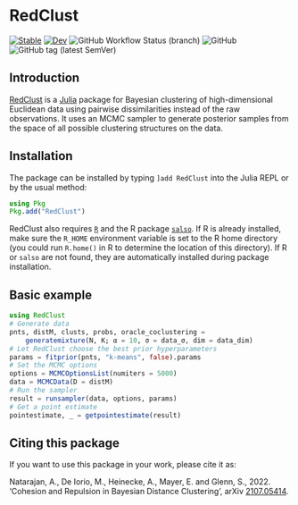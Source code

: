# RedClust

[![Stable](https://img.shields.io/badge/docs-stable-blue?style=flat-square)](https://abhinavnatarajan.github.io/RedClust.jl/stable/)
[![Dev](https://img.shields.io/badge/docs-dev-blue?style=flat-square)](https://abhinavnatarajan.github.io/RedClust.jl/dev/)
![GitHub Workflow Status (branch)](https://img.shields.io/github/workflow/status/abhinavnatarajan/RedClust.jl/Run%20tests/master?style=flat-square)
![GitHub](https://img.shields.io/github/license/abhinavnatarajan/RedClust.jl?style=flat-square)
![GitHub tag (latest SemVer)](https://img.shields.io/github/v/tag/abhinavnatarajan/RedClust.jl?style=flat-square) 

## Introduction

[RedClust](https://github.com/abhinavnatarajan/RedClust.jl) is a [Julia](https://julialang.org/) package for Bayesian clustering of high-dimensional Euclidean data using pairwise dissimilarities instead of the raw observations. It uses an MCMC sampler to generate posterior samples from the space of all possible clustering structures on the data. 

## Installation
The package can be installed by typing `]add RedClust` into the Julia REPL or by the usual method:
```julia
using Pkg
Pkg.add("RedClust")
```
RedClust also requires [`R`](https://www.r-project.org/) and the R package [`salso`](https://CRAN.R-project.org/package=salso). If R is already installed, make sure the `R_HOME` environment variable is set to the R home directory (you could run `R.home()` in R to determine the location of this directory). If R or `salso` are not found, they are automatically installed during package installation.   

## Basic example
```julia
using RedClust
# Generate data
pnts, distM, clusts, probs, oracle_coclustering = 
	generatemixture(N, K; α = 10, σ = data_σ, dim = data_dim)
# Let RedClust choose the best prior hyperparameters
params = fitprior(pnts, "k-means", false).params
# Set the MCMC options
options = MCMCOptionsList(numiters = 5000)
data = MCMCData(D = distM)
# Run the sampler
result = runsampler(data, options, params)
# Get a point estimate 
pointestimate, _ = getpointestimate(result)
```

## Citing this package
If you want to use this package in your work, please cite it as:

Natarajan, A., De Iorio, M., Heinecke, A., Mayer, E. and Glenn, S., 2022. ‘Cohesion and Repulsion in Bayesian Distance Clustering’, arXiv [2107.05414](https://arxiv.org/abs/2107.05414).
